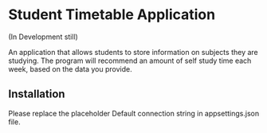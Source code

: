 # Student Timetable Application
(In Development still)

An application that allows students to store information on subjects they are studying. The program will recommend an amount of self study time each week, based on the data you provide.

## Installation
Please replace the placeholder Default connection string in appsettings.json file.
